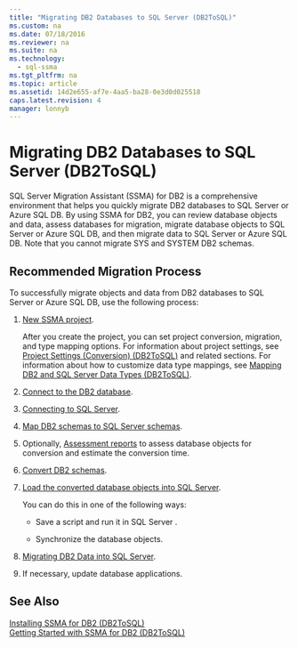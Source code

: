 ```yaml
---
title: "Migrating DB2 Databases to SQL Server (DB2ToSQL)"
ms.custom: na
ms.date: 07/18/2016
ms.reviewer: na
ms.suite: na
ms.technology: 
  - sql-ssma
ms.tgt_pltfrm: na
ms.topic: article
ms.assetid: 14d2e655-af7e-4aa5-ba28-0e3d0d025518
caps.latest.revision: 4
manager: lonnyb
---
```

# Migrating DB2 Databases to SQL Server (DB2ToSQL)
 SQL Server  Migration Assistant (SSMA) for DB2 is a comprehensive environment that helps you quickly migrate DB2 databases to  SQL Server  or Azure SQL DB. By using SSMA for DB2, you can review database objects and data, assess databases for migration, migrate database objects to  SQL Server  or Azure SQL DB, and then migrate data to  SQL Server  or Azure SQL DB. Note that you cannot migrate SYS and SYSTEM DB2 schemas.  
  
## Recommended Migration Process  
To successfully migrate objects and data from DB2 databases to  SQL Server  or Azure SQL DB, use the following process:  
  
1.  [New SSMA project](assetId:///66437b45-4686-4fc7-a91b-ebde45e0f1b0).  
  
    After you create the project, you can set project conversion, migration, and type mapping options. For information about project settings, see [Project Settings &#40;Conversion&#41; &#40;DB2ToSQL&#41;](../content/Project-Settings--Conversion---DB2ToSQL-.md) and related sections. For information about how to customize data type mappings, see [Mapping DB2 and SQL Server Data Types &#40;DB2ToSQL&#41;](../content/Mapping-DB2-and-SQL-Server-Data-Types--DB2ToSQL-.md).  
  
2.  [Connect to the DB2 database](assetId:///5eb5801d-f0c3-4127-97c0-0b1ef49f4844).  
  
3.  [Connecting to SQL Server](assetId:///b59803cb-3cc6-41cc-8553-faf90851410e).  
  
4.  [Map DB2 schemas to SQL Server schemas](assetId:///05ff7bd4-e60b-4f48-a893-bc2346aa9a8a).  
  
5.  Optionally, [Assessment reports](assetId:///9e13eba0-e3cf-4205-974f-c00f982061de) to assess database objects for conversion and estimate the conversion time.  
  
6.  [Convert DB2 schemas](assetId:///7947efc3-ca86-4ec5-87ce-7603059c75a0).  
  
7.  [Load the converted database objects into SQL Server](assetId:///f4ea1ced-9f9f-4a9d-88ab-81dbab64adc3).  
  
    You can do this in one of the following ways:  
  
    -   Save a script and run it in  SQL Server .  
  
    -   Synchronize the database objects.  
  
8.  [Migrating DB2 Data into SQL Server](assetId:///86cbd39f-6dac-409a-9ce1-7dd54403f84b).  
  
9. If necessary, update database applications.  
  
## See Also  
[Installing SSMA for DB2 &#40;DB2ToSQL&#41;](../content/Installing-SSMA-for-DB2--DB2ToSQL-.md)  
[Getting Started with SSMA for DB2 &#40;DB2ToSQL&#41;](../content/Getting-Started-with-SSMA-for-DB2--DB2ToSQL-.md)  
  
